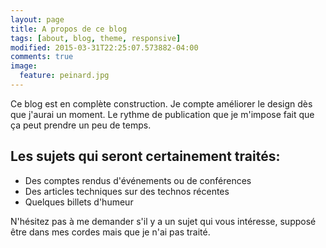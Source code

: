 ```yaml
---
layout: page
title: A propos de ce blog
tags: [about, blog, theme, responsive]
modified: 2015-03-31T22:25:07.573882-04:00
comments: true
image:
  feature: peinard.jpg
---
```


Ce blog est en complète construction.
Je compte améliorer le design dès que j'aurai un moment.
Le rythme de publication que je m'impose fait que ça peut prendre un peu de temps.

## Les sujets qui seront certainement traités:

* Des comptes rendus d'événements ou de conférences
* Des articles techniques sur des technos récentes
* Quelques billets d'humeur

N'hésitez pas à me demander s'il y a un sujet qui vous intéresse, supposé être dans mes cordes mais que je n'ai pas traité.
